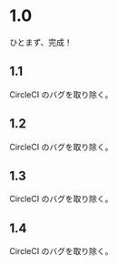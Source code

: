 # 1.0
ひとまず、完成！

## 1.1

CircleCI のバグを取り除く。

## 1.2

CircleCI のバグを取り除く。

## 1.3

CircleCI のバグを取り除く。

## 1.4

CircleCI のバグを取り除く。

